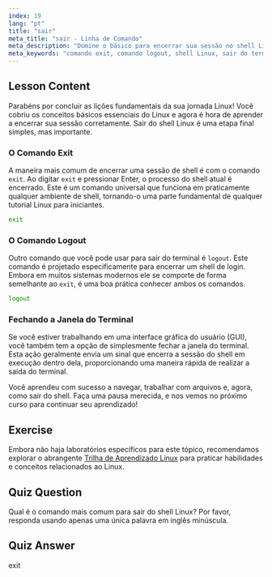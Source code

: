 ```yaml
---
index: 19
lang: "pt"
title: "sair"
meta_title: "sair - Linha de Comando"
meta_description: "Domine o básico para encerrar sua sessão no shell Linux. Este tutorial Linux para iniciantes aborda como usar os comandos 'exit' e 'logout' para uma saída limpa do terminal."
meta_keywords: "comando exit, comando logout, shell Linux, sair do terminal, noções básicas de Linux, Linux para iniciantes, tutorial Linux"
---
```


## Lesson Content

Parabéns por concluir as lições fundamentais da sua jornada Linux! Você cobriu os conceitos básicos essenciais do Linux e agora é hora de aprender a encerrar sua sessão corretamente. Sair do shell Linux é uma etapa final simples, mas importante.

### O Comando Exit

A maneira mais comum de encerrar uma sessão de shell é com o comando `exit`. Ao digitar `exit` e pressionar Enter, o processo do shell atual é encerrado. Este é um comando universal que funciona em praticamente qualquer ambiente de shell, tornando-o uma parte fundamental de qualquer tutorial Linux para iniciantes.

```bash
exit
```

### O Comando Logout

Outro comando que você pode usar para sair do terminal é `logout`. Este comando é projetado especificamente para encerrar um shell de login. Embora em muitos sistemas modernos ele se comporte de forma semelhante ao `exit`, é uma boa prática conhecer ambos os comandos.

```bash
logout
```

### Fechando a Janela do Terminal

Se você estiver trabalhando em uma interface gráfica do usuário (GUI), você também tem a opção de simplesmente fechar a janela do terminal. Esta ação geralmente envia um sinal que encerra a sessão do shell em execução dentro dela, proporcionando uma maneira rápida de realizar a saída do terminal.

Você aprendeu com sucesso a navegar, trabalhar com arquivos e, agora, como sair do shell. Faça uma pausa merecida, e nos vemos no próximo curso para continuar seu aprendizado!

## Exercise

Embora não haja laboratórios específicos para este tópico, recomendamos explorar o abrangente [Trilha de Aprendizado Linux](https://labex.io/pt/learn/linux) para praticar habilidades e conceitos relacionados ao Linux.

## Quiz Question

Qual é o comando mais comum para sair do shell Linux? Por favor, responda usando apenas uma única palavra em inglês minúscula.

## Quiz Answer

exit
